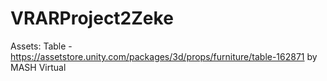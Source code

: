 # VRARProject2Zeke





Assets:
Table - https://assetstore.unity.com/packages/3d/props/furniture/table-162871 by MASH Virtual
